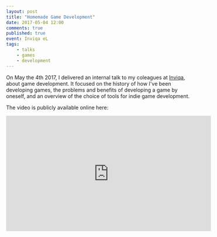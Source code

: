 ```yaml
---
layout: post
title: "Homemade Game Development"
date: 2017-05-04 12:00
comments: true
published: true
event: Inviqa eL
tags:
    - talks
    - games
    - development
---
```


On May the 4th 2017, I delivered an internal talk to my coleagues at
[Inviqa](http://inviqa.com), about game development. It focused on the history
of how I've been developing games, the problems and benefits of developing a
game by oneself, and an overview of the choice of tools for indie game
development.

The video is publicly available online here:

<div class="embed-responsive embed-responsive-16by9">
<iframe width="560" height="315"
src="https://www.youtube.com/embed/-oL3Yfiq_kw" frameborder="0"
allowfullscreen></iframe>
</div>
